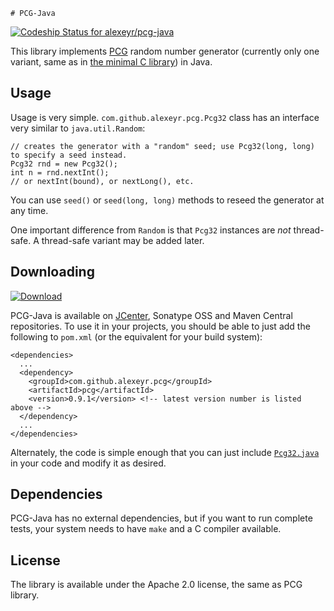     # PCG-Java

[ ![Codeship Status for alexeyr/pcg-java](https://codeship.com/projects/6ce83e80-acd3-0132-f12e-16eb0c65b489/status?branch=master)](https://codeship.com/projects/68600)

This library implements [PCG](http://www.pcg-random.org/) random number generator (currently only one variant, same as in [the minimal C library](https://github.com/imneme/pcg-c-basic/)) in Java.

## Usage

Usage is very simple. `com.github.alexeyr.pcg.Pcg32` class has an interface very similar to `java.util.Random`:

    // creates the generator with a "random" seed; use Pcg32(long, long) to specify a seed instead.
    Pcg32 rnd = new Pcg32();
    int n = rnd.nextInt();
    // or nextInt(bound), or nextLong(), etc.

You can use `seed()` or `seed(long, long)` methods to reseed the generator at any time.

One important difference from `Random` is that `Pcg32` instances are _not_ thread-safe. A thread-safe variant may be added later.

## Downloading

[ ![Download](https://api.bintray.com/packages/alexeyr/maven/pcg-java/images/download.svg) ](https://bintray.com/alexeyr/maven/pcg-java/_latestVersion)

PCG-Java is available on [JCenter](https://bintray.com/bintray/jcenter), Sonatype OSS and Maven Central repositories. To use it in your projects, you should be able to just add the following to `pom.xml` (or the equivalent for your build system):
```
<dependencies>
  ...
  <dependency>
    <groupId>com.github.alexeyr.pcg</groupId>
    <artifactId>pcg</artifactId>
    <version>0.9.1</version> <!-- latest version number is listed above -->
  </dependency>
  ...
</dependencies>
```

Alternately, the code is simple enough that you can just include [`Pcg32.java`](pcg/src/main/java/com/github/alexeyr/pcg/Pcg32.java) in your code and modify it as desired.

## Dependencies

PCG-Java has no external dependencies, but if you want to run complete tests, your system needs to have `make` and a C compiler available.

## License

The library is available under the Apache 2.0 license, the same as PCG library.